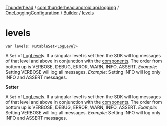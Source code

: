 [Thunderhead](../../../index.md) / [com.thunderhead.android.api.logging](../../index.md) / [OneLoggingConfiguration](../index.md) / [Builder](index.md) / [levels](./levels.md)

# levels

`var levels: MutableSet<`[`LogLevel`](../../-log-level/index.md)`>`

A `Set` of [LogLevel](../../-log-level/index.md)s. If a singular level is set
then the SDK will log messages of that level and above in conjunction
with the [components](components.md). The order from bottom up is VERBOSE, DEBUG, ERROR, WARN, INFO, ASSERT.
*Example*: Setting VERBOSE will log all messages.
*Example*: Setting INFO will log only INFO and ASSERT messages.

**Setter**

A `Set` of [LogLevel](../../-log-level/index.md)s. If a singular level is set
then the SDK will log messages of that level and above in conjunction
with the [components](components.md). The order from bottom up is VERBOSE, DEBUG, ERROR, WARN, INFO, ASSERT.
*Example*: Setting VERBOSE will log all messages.
*Example*: Setting INFO will log only INFO and ASSERT messages.


